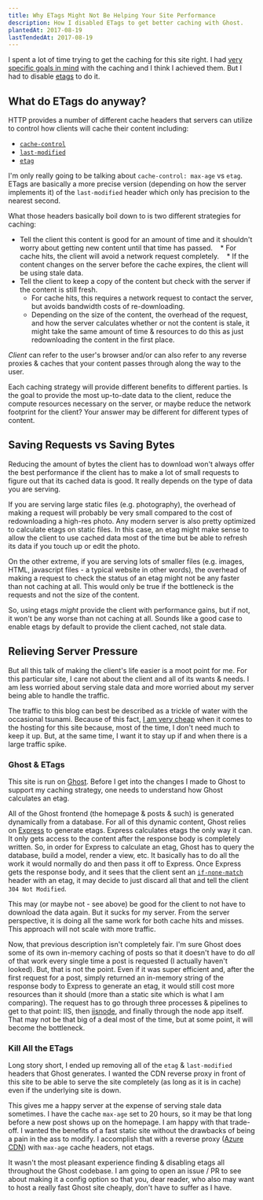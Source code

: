 ```yaml
---
title: Why ETags Might Not Be Helping Your Site Performance
description: How I disabled ETags to get better caching with Ghost.
plantedAt: 2017-08-19
lastTendedAt: 2017-08-19
---
```

I spent a lot of time trying to get the caching for this site right. I had [very specific goals in mind](/ghost-on-azure/#final-product) with the caching and I think I achieved them. But I had to disable [etags](https://developer.mozilla.org/en-US/docs/Web/HTTP/Headers/ETag) to do it.

## What do ETags do anyway?

HTTP provides a number of different cache headers that servers can utilize to control how clients will cache their content including:

* [`cache-control`](https://developer.mozilla.org/en-US/docs/Web/HTTP/Headers/Cache-Control)
* [`last-modified`](https://developer.mozilla.org/en-US/docs/Web/HTTP/Headers/Last-Modified)
* [`etag`](https://developer.mozilla.org/en-US/docs/Web/HTTP/Headers/ETag)

<Alert type="info" title="Aside">

I'm only really going to be talking about `cache-control: max-age` vs `etag`. ETags are basically a more precise version (depending on how the server implements it) of the `last-modified` header which only has precision to the nearest second.

</Alert>

What those headers basically boil down to is two different strategies for caching:

* Tell the client this content is good for an amount of time and it shouldn't worry about getting new content until that time has passed.
    * For cache hits, the client will avoid a network request completely.
    * If the content changes on the server before the cache expires, the client will be using stale data.
* Tell the client to keep a copy of the content but check with the server if the content is still fresh.
    * For cache hits, this requires a network request to contact the server, but avoids bandwidth costs of re-downloading.
    * Depending on the size of the content, the overhead of the request, and how the server calculates whether or not the content is stale, it might take the same amount of time & resources to do this as just redownloading the content in the first place.

<Alert type="info" title="Note">

_Client_ can refer to the user's browser and/or can also refer to any reverse proxies & caches that your content passes through along the way to the user.

</Alert>

Each caching strategy will provide different benefits to different parties. Is the goal to provide the most up-to-date data to the client, reduce the compute resources necessary on the server, or maybe reduce the network footprint for the client? Your answer may be different for different types of content.

## Saving Requests vs Saving Bytes

Reducing the amount of bytes the client has to download won't always offer the best performance if the client has to make a lot of small requests to figure out that its cached data is good. It really depends on the type of data you are serving.

If you are serving large static files (e.g. photography), the overhead of making a request will probably be very small compared to the cost of redownloading a high-res photo. Any modern server is also pretty optimized to calculate etags on static files. In this case, an etag might make sense to allow the client to use cached data most of the time but be able to refresh its data if you touch up or edit the photo.

On the other extreme, if you are serving lots of smaller files (e.g. images, HTML, javascript files - a typical website in other words), the overhead of making a request to check the status of an etag might not be any faster than not caching at all. This would only be true if the bottleneck is the requests and not the size of the content.

So, using etags _might_ provide the client with performance gains, but if not, it won't be any worse than not caching at all. Sounds like a good case to enable etags by default to provide the client cached, not stale data.

## Relieving Server Pressure

But all this talk of making the client's life easier is a moot point for me. For this particular site, I care not about the client and all of its wants & needs. I am less worried about serving stale data and more worried about my server being able to handle the traffic.

The traffic to this blog can best be described as a trickle of water with the occasional tsunami. Because of this fact, [I am very cheap](/ghost-on-azure/) when it comes to the hosting for this site because, most of the time, I don't need much to keep it up. But, at the same time, I want it to stay up if and when there is a large traffic spike.

### Ghost & ETags

This site is run on [Ghost](https://ghost.org/). Before I get into the changes I made to Ghost to support my caching strategy, one needs to understand how Ghost calculates an etag.

All of the Ghost frontend (the homepage & posts & such) is generated dynamically from a database. For all of this dynamic content, Ghost relies on [Express](https://expressjs.com/) to generate etags. Express calculates etags the only way it can. It only gets access to the content after the response body is completely written. So, in order for Express to calculate an etag, Ghost has to query the database, build a model, render a view, etc. It basically has to do all the work it would normally do and then pass it off to Express. Once Express gets the response body, and it sees that the client sent an [`if-none-match`](https://developer.mozilla.org/en-US/docs/Web/HTTP/Headers/If-None-Match) header with an etag, it may decide to just discard all that and tell the client `304 Not Modified`.

This may (or maybe not - see above) be good for the client to not have to download the data again. But it sucks for my server. From the server perspective, it is doing all the same work for both cache hits and misses. This approach will not scale with more traffic.

Now, that previous description isn't completely fair. I'm sure Ghost does some of its own in-memory caching of posts so that it doesn't have to do _all_ of that work every single time a post is requested (I actually haven't looked). But, that is not the point. Even if it was super efficient and, after the first request for a post, simply returned an in-memory string of the response body to Express to generate an etag, it would still cost more resources than it should (more than a static site which is what I am comparing). The request has to go through three processes & pipelines to get to that point: IIS, then [iisnode](https://github.com/tjanczuk/iisnode), and finally through the node app itself. That may not be that big of a deal most of the time, but at some point, it will become the bottleneck.

### Kill All the ETags

Long story short, I ended up removing all of the `etag` & `last-modified` headers that Ghost generates. I wanted the CDN reverse proxy in front of this site to be able to serve the site completely (as long as it is in cache) even if the underlying site is down.

This gives me a happy server at the expense of serving stale data sometimes. I have the cache `max-age` set to 20 hours, so it may be that long before a new post shows up on the homepage. I am happy with that trade-off. I wanted the benefits of a fast static site without the drawbacks of being a pain in the ass to modify. I accomplish that with a reverse proxy ([Azure CDN](https://azure.microsoft.com/en-us/services/cdn/)) with `max-age` cache headers, not etags.

It wasn't the most pleasant experience finding & disabling etags all throughout the Ghost codebase. I am going to open an issue / PR to see about making it a config option so that you, dear reader, who also may want to host a really fast Ghost site cheaply, don't have to suffer as I have.